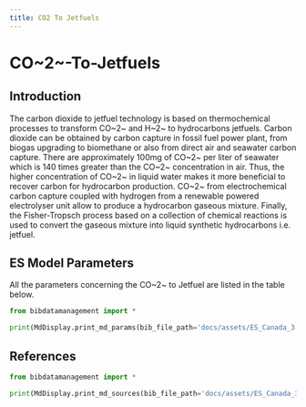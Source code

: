 ```yaml
---
title: CO2 To Jetfuels
---
```


# CO~2~-To-Jetfuels

## Introduction

The carbon dioxide to jetfuel technology is based on thermochemical
processes to transform CO~2~ and H~2~ to hydrocarbons jetfuels. Carbon
dioxide can be obtained by carbon capture in fossil fuel power plant,
from biogas upgrading to biomethane or also from direct air and seawater
carbon capture. There are approximately 100mg of CO~2~ per liter of
seawater which is 140 times greater than the CO~2~ concentration in air.
Thus, the higher concentration of CO~2~ in liquid water makes it more
beneficial to recover carbon for hydrocarbon production. CO~2~ from
electrochemical carbon capture coupled with hydrogen from a renewable
powered electrolyser unit allow to produce a hydrocarbon gaseous
mixture. Finally, the Fisher-Tropsch process based on a collection of
chemical reactions is used to convert the gaseous mixture into liquid
synthetic hydrocarbons i.e. jetfuel.

## ES Model Parameters

All the parameters concerning the CO~2~ to Jetfuel are listed in the table
below.

```python exec="on"
from bibdatamanagement import *

print(MdDisplay.print_md_params(bib_file_path='docs/assets/ES_Canada_3.bib',filter_entry='CO2_TO_JETFUELS'))
```

## References

```python exec="on"
from bibdatamanagement import *

print(MdDisplay.print_md_sources(bib_file_path='docs/assets/ES_Canada_3.bib',filter_entry='CO2_TO_JETFUELS'))
```

